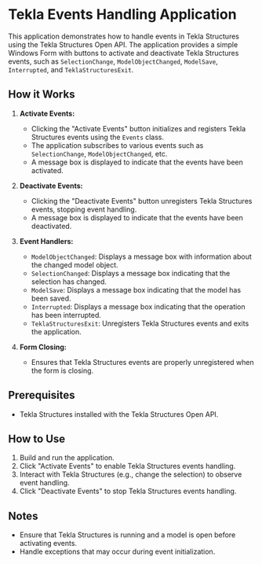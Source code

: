 # Tekla Events Handling Application

This application demonstrates how to handle events in Tekla Structures using the Tekla Structures Open API. The application provides a simple Windows Form with buttons to activate and deactivate Tekla Structures events, such as `SelectionChange`, `ModelObjectChanged`, `ModelSave`, `Interrupted`, and `TeklaStructuresExit`.

## How it Works

1. **Activate Events:**
   - Clicking the "Activate Events" button initializes and registers Tekla Structures events using the `Events` class.
   - The application subscribes to various events such as `SelectionChange`, `ModelObjectChanged`, etc.
   - A message box is displayed to indicate that the events have been activated.

2. **Deactivate Events:**
   - Clicking the "Deactivate Events" button unregisters Tekla Structures events, stopping event handling.
   - A message box is displayed to indicate that the events have been deactivated.

3. **Event Handlers:**
   - `ModelObjectChanged`: Displays a message box with information about the changed model object.
   - `SelectionChanged`: Displays a message box indicating that the selection has changed.
   - `ModelSave`: Displays a message box indicating that the model has been saved.
   - `Interrupted`: Displays a message box indicating that the operation has been interrupted.
   - `TeklaStructuresExit`: Unregisters Tekla Structures events and exits the application.

4. **Form Closing:**
   - Ensures that Tekla Structures events are properly unregistered when the form is closing.

## Prerequisites

- Tekla Structures installed with the Tekla Structures Open API.

## How to Use

1. Build and run the application.
2. Click "Activate Events" to enable Tekla Structures events handling.
3. Interact with Tekla Structures (e.g., change the selection) to observe event handling.
4. Click "Deactivate Events" to stop Tekla Structures events handling.

## Notes

- Ensure that Tekla Structures is running and a model is open before activating events.
- Handle exceptions that may occur during event initialization.

